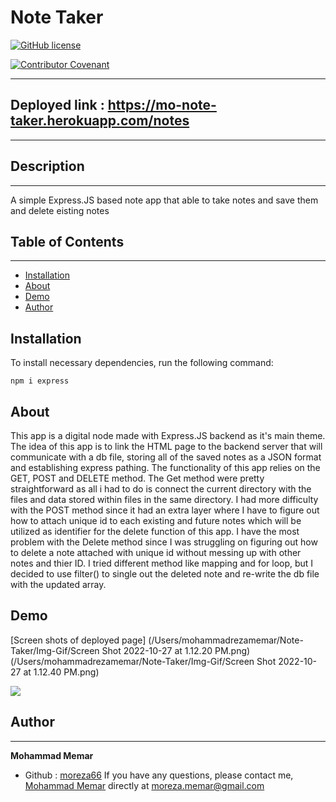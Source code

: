 # Note Taker

[![GitHub license](https://img.shields.io/badge/Repository-GitHub-orange.svg)](https://github.com/gidmp/)

[![Contributor Covenant](https://img.shields.io/badge/Contributor%20Covenant-v2.0%20adopted-ff69b4.svg)](code_of_conduct.md)

---

## Deployed link : https://mo-note-taker.herokuapp.com/notes

---

## Description

---

A simple Express.JS based note app that able to take notes and save them and delete eisting notes

## Table of Contents

---

- [Installation](#installation)
- [About](#about)
- [Demo](#demo)
- [Author](#author)

## Installation

To install necessary dependencies, run the following command:

```
npm i express
```

## About

This app is a digital node made with Express.JS backend as it's main theme. The idea of this app is to link the HTML page to the backend server that will communicate with a db file, storing all of the saved notes as a JSON format and establishing express pathing.
The functionality of this app relies on the GET, POST and DELETE method. The Get method were pretty straightforward as all i had to do is connect the current directory with the files and data stored within files in the same directory.
I had more difficulty with the POST method since it had an extra layer where I have to figure out how to attach unique id to each existing and future notes which will be utilized as identifier for the delete function of this app.
I have the most problem with the Delete method since I was struggling on figuring out how to delete a note attached with unique id without messing up with other notes and thier ID. I tried different method like mapping and for loop, but I decided to use filter() to single out the deleted note and re-write the db file with the updated array.

## Demo

[Screen shots of deployed page] (/Users/mohammadrezamemar/Note-Taker/Img-Gif/Screen Shot 2022-10-27 at 1.12.20 PM.png)
(/Users/mohammadrezamemar/Note-Taker/Img-Gif/Screen Shot 2022-10-27 at 1.12.40 PM.png)

![](notegif.gif)

## Author

---

**Mohammad Memar**

- Github : [moreza66](https://github.com/moreza66)
  If you have any questions, please contact me, [Mohammad Memar](moreza.memar@gmail.com) directly at moreza.memar@gmail.com
